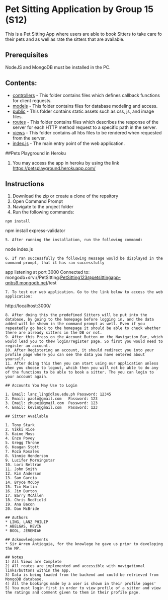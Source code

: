 # Pet Sitting Application by Group 15 (S12)

This is a Pet Sitting App where users are able to book Sitters to take care fo their pets and as well as rate the sitters that are available.

## Prerequisites 
NodeJS and MongoDB must be installed in the PC.

## Contents:

- [controllers](https://github.com/ccapdev1920T2/s12g15/tree/master/controllers) - This folder contains files which defines callback functions for client requests.
- [models](https://github.com/ccapdev1920T2/s12g15/tree/master/models) - This folder contains files for database modeling and access.
- [public](https://github.com/ccapdev1920T2/s12g15/tree/master/public) - This folder contains static assets such as css, js, and image files.
- [routes](https://github.com/ccapdev1920T2/s12g15/tree/master/routes) - This folder contains files which describes the response of the server for each HTTP method request to a specific path in the server.
- [views](https://github.com/ccapdev1920T2/s12g15/tree/master/views) - This folder contains all hbs files to be rendered when requested from the server.
- [index.js](https://github.com/ccapdev1920T2/s12g15/blob/master/index.js) - The main entry point of the web application.

##Pets Playground in Heroku

1. You may access the app in heroku by using the link https://petsplayground.herokuapp.com/

## Instructions
1. Download the zip or create a clone of the repsitory
2. Open Command Prompt 
3. Navigate to the project folder 
4. Run the following commands:
```
npm install
```
npm install express-validator
```
5. After running the installation, run the following command:
```
node index.js
```
6. If ran successfully the following message would be displayed in the command prompt, that it has ran successfully 
```
app listening at port 3000
Connected to: mongodb+srv://PetSitting:PetSitting123@petsittingapp-qnbs9.mongodb.net/test
```
7. To test our web application. Go to the link below to access the web application:
```
http://localhost:3000/
```
8. After doing this the predefined Sitters will be put into the database, by going to the homepage before logging in, and the data added will be shown in the command prompt as well. Even if you repeatedly go back to the homepage it should be able to check whether there are already sitters in the DB or not.
9. After this Press on the Account Button on the Navigation Bar, which would lead you to thew login/register page. So first you would need to register an account.
10. After Registering an account, it should redirect you into your profile page where you can see the data you have entered about yourself. 
11. After doing this then you can start using our application unless when you choose to logout, whcih then you will not be able to do any of the functions to be able to book a sitter. The you can login to your account again.

## Accounts You May Use to Login

1. Email: lanz_ling@dlsu.edu.ph Password: 12345
2. Email: paolo@gmail.com 	Password: 123
3. Email: zhupei@gmail.com	Password: 123
4. Email: kevin@gmail.com	Password: 123

## Sitter Available 

1. Tony Stark
2. Vikki Rice
3. Kaine Moss
4. Enzo Povey
5. Gregg Throne
6. Keagan Stott
7. Roza Rosales
8. Vinnie Henderson
9. Lucifer Morningstar
10. Lori Beltran
11. John Smith
12. Kim Anderson
13. Sam Garcia
14. Bryce McCoy
15. Tim Martin
16. Jim Burton
17. Barry McAllen 
18. Chris Redfield
19. Ana Bacon
20. Dan McBride

## Authors
* LING, LANZ PHILIP	
* ABELGAS, KEVIN
* BOOL, JEREMIAH

## Acknowledgements
* Sir Arren Antioquia, for the knowlege he gave us prior to developing the MP.

## Notes
1) All Views are Complete
2) All routes are implemented and accessible with navigational links/buttons within the app. 
3) Data is being loaded from the backend and could be retrieved from MongoDB database.
4) All the bookings made by a user is shown in their profile pages'
5) You must login first in order to view profile of a sitter and view the ratings and comment given to them in their profile page.
